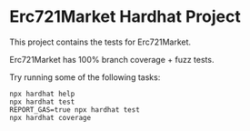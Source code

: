 # Erc721Market Hardhat Project

This project contains the tests for Erc721Market.

Erc721Market has 100% branch coverage + fuzz tests.

Try running some of the following tasks:

```shell
npx hardhat help
npx hardhat test
REPORT_GAS=true npx hardhat test
npx hardhat coverage
```
